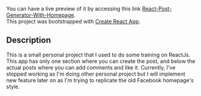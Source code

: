 You can have a live preview of it by accessing this link [React-Post-Generator-With-Homepage](https://nello796.github.io/React-Post-Generator-With-Homepage). 
<br />
This project was bootstrapped with [Create React App](https://github.com/facebook/create-react-app).

## Description
This is a small personal project that I used to do some training on ReactJs. 
This app has only one section where you can create the post, and below the actual posts where you can add comments and like it. 
Currently, I've stopped working as I'm doing other personal project but I will implement new feature later on as I'm trying to replicate the old Facebook homepage's style.
